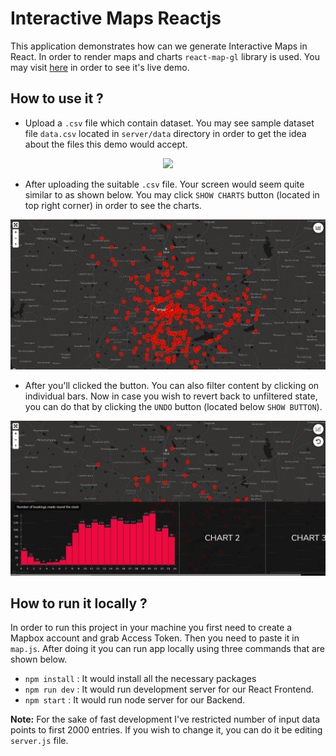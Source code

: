 # Interactive Maps Reactjs
This application demonstrates how can we generate Interactive Maps in React. In order to render maps and charts `react-map-gl` library is used. You may visit [here](https://react-interactive-maps-demo.herokuapp.com/) in order to see it's live demo.

## How to use it ?
* Upload a `.csv` file which contain dataset. You may see sample dataset file `data.csv` located in `server/data` directory in order to get the idea about the files this demo would accept. 
<p align="center">
  <img src="https://github.com/AwesomeChap/Interactive-Maps-In-React/blob/master/uploaded.png" width="800">
</p>

* After uploading the suitable `.csv` file. Your screen would seem quite similar to as shown below. You may click `SHOW CHARTS` button (located in top right corner) in order to see the charts.
<p align="center">
  <img src="https://github.com/AwesomeChap/Interactive-Maps-In-React/blob/master/first_preview.png" width="800">
</p>

* After you'll clicked the button. You can also filter content by clicking on individual bars. Now in case you wish to revert back to unfiltered state, you can do that by clicking the `UNDO` button (located below `SHOW BUTTON`).
<p align="center">
  <img src="https://github.com/AwesomeChap/Interactive-Maps-In-React/blob/master/filtered_preview.png" width="800">
</p>

## How to run it locally ?
In order to run this project in your machine you first need to create a Mapbox account and grab Access Token. Then you need to paste it in `map.js`. After doing it you can run app locally using three commands that are shown below.
* `npm install` : It would install all the necessary packages
* `npm run dev` : It would run development server for our React Frontend. 
* `npm start`   : It would run node server for our Backend.

**Note:** For the sake of fast development I've restricted number of input data points to first 2000 entries. If you wish to change it, you can do it be editing `server.js` file.
